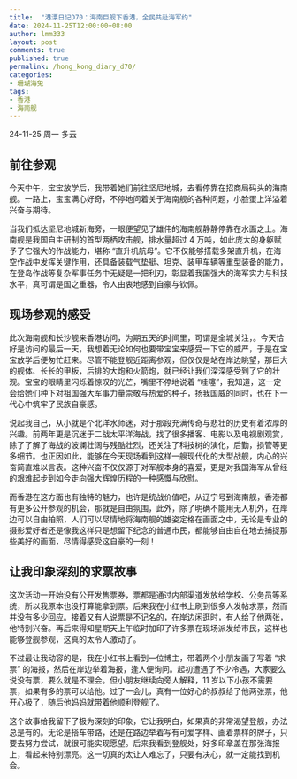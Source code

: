 ```yaml
---
title:  "港漂日记D70：海南巨舰下香港，全民共赴海军约"
date: 2024-11-25T12:00:00+08:00
author: lmm333
layout: post
comments: true
published: true
permalink: /hong_kong_diary_d70/
categories:
- 珊瑚海兔
tags:
- 香港
- 海南舰
---
```

24-11-25 周一 多云

## 前往参观
今天中午，宝宝放学后，我带着她们前往坚尼地城，去看停靠在招商局码头的海南舰。一路上，宝宝满心好奇，不停地问着关于海南舰的各种问题，小脸蛋上洋溢着兴奋与期待。
<!--more-->
当我们抵达坚尼地城新海旁，一眼便望见了雄伟的海南舰静静停靠在水面之上。海南舰是我国自主研制的首型两栖攻击舰，排水量超过 4 万吨，如此庞大的身躯赋予了它强大的作战能力，堪称 “直升机航母”。它不仅能够搭载多架直升机，在海空作战中发挥关键作用，还具备装载气垫艇、坦克、装甲车辆等重型装备的能力，在登岛作战等复杂军事任务中无疑是一把利刃，彰显着我国强大的海军实力与科技水平，真可谓是国之重器，令人由衷地感到自豪与钦佩。

## 现场参观的感受

此次海南舰和长沙舰来香港访问，为期五天的时间里，可谓是全城关注，。今天恰好是访问的最后一天，我想着无论如何也要带宝宝来感受一下它的威严，于是在宝宝放学后便匆忙赶来。尽管不能登舰近距离参观，但仅仅是站在岸边眺望，那巨大的舰体、长长的甲板，后排的大炮和火箭炮，就已经让我们深深感受到了它的壮观。宝宝的眼睛里闪烁着惊叹的光芒，嘴里不停地说着 “哇噻”，我知道，这一定会给她们种下对祖国强大军事力量崇敬与热爱的种子，扬我国威的同时，也在下一代心中筑牢了民族自豪感。

说起我自己，从小就是个北洋水师迷，对于那段充满传奇与悲壮的历史有着浓厚的兴趣。前两年更是沉迷于二战太平洋海战，找了很多播客、电影以及电视剧观赏，除了了解了海战的波澜壮阔与残酷壮烈，还关注了科技树的演化，后勤，损管等更多细节。也正因如此，能够在今天现场看到这样一艘现代化的大型战舰，内心的兴奋简直难以言表。这种兴奋不仅仅源于对军舰本身的喜爱，更是对我国海军从曾经的艰难起步到如今走向强大辉煌历程的一种感慨与欣慰。

而香港在这方面也有独特的魅力，也许是统战价值吧，从辽宁号到海南舰，香港都有更多公开参观的机会，那就是自由氛围，此外，除了明确不能用无人机外，在岸边可以自由拍照，人们可以尽情地将海南舰的雄姿定格在画面之中，无论是专业的摄影爱好者还是像我这样只是想留下纪念的普通市民，都能够自由自在地去捕捉那些美好的画面，尽情得感受这自豪的一刻！

## 让我印象深刻的求票故事
这次活动一开始没有公开发售票券，票都是通过内部渠道发放给学校、公务员等系统，所以我原本也没打算能拿到票。后来我在小红书上刷到很多人发帖求票，然而并没有多少回应。接着又有人说票是不记名的，在岸边闲逛时，有人给了他两张，他特别兴奋。再后来得知星期天上午临时加印了许多票在现场派发给市民，这样也能够登舰参观，这真的太令人激动了。

不过最让我动容的是，我在小红书上看到一位博主，带着两个小朋友画了写着 “求票” 的海报，然后在岸边举着海报，逢人便询问。起初遭遇了不少冷遇，大家要么说没有票，要么就是不理会。但小朋友继续向旁人解释，11 岁以下小孩不需要票，如果有多的票可以给他。过了一会儿，真有一位好心的叔叔给了他两张票，他开心极了，随后他妈妈就带着他顺利登舰了。

这个故事给我留下了极为深刻的印象，它让我明白，如果真的非常渴望登舰，办法总是有的。无论是搭车带路，还是在路边举着写有可爱字样、画着票样的牌子，只要去努力尝试，就很可能实现愿望。后来我看到登舰处，好多印章盖在那张海报上，看起来特别漂亮。这一切真的太让人难忘了，只要有决心，就一定能找到机会。
